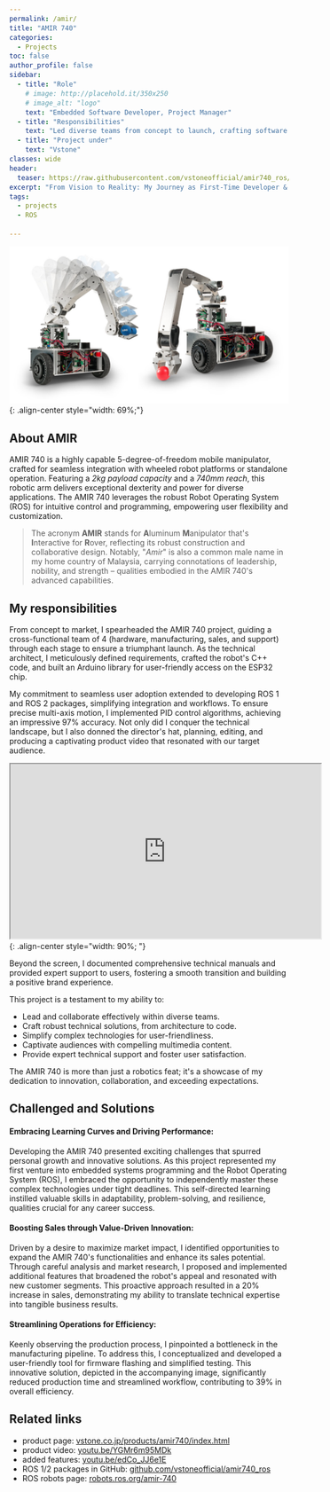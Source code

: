 ```yaml
---
permalink: /amir/
title: "AMIR 740"
categories:
  - Projects
toc: false
author_profile: false
sidebar: 
  - title: "Role"
    # image: http://placehold.it/350x250
    # image_alt: "logo"
    text: "Embedded Software Developer, Project Manager"
  - title: "Responsibilities"
    text: "Led diverse teams from concept to launch, crafting software for a 5-DOF robotic arm, provide support for end-users, and captivate audiences with engaging promotional content."
  - title: "Project under"
    text: "Vstone"
classes: wide
header:
  teaser: https://raw.githubusercontent.com/vstoneofficial/amir740_ros/master/images/amir-1.png
excerpt: "From Vision to Reality: My Journey as First-Time Developer & Project Manager"
tags:
  - projects
  - ROS
  
---
```


![amir-740](https://raw.githubusercontent.com/vstoneofficial/amir740_ros/master/images/amir-1.png){: .align-center style="width: 69%;"}

## About AMIR
AMIR 740 is a highly capable 5-degree-of-freedom mobile manipulator, crafted for seamless integration with wheeled robot platforms or standalone operation. Featuring a *2kg payload capacity* and a *740mm reach*, this robotic arm delivers exceptional dexterity and power for diverse applications. The AMIR 740 leverages the robust Robot Operating System (ROS) for intuitive control and programming, empowering user flexibility and customization.

> The acronym **AMIR** stands for **A**luminum **M**anipulator that's **I**nteractive for **R**over, reflecting its robust construction and collaborative design. Notably, "*Amir*" is also a common male name in my home country of Malaysia, carrying connotations of leadership, nobility, and strength – qualities embodied in the AMIR 740's advanced capabilities.


## My responsibilities

From concept to market, I spearheaded the AMIR 740 project, guiding a cross-functional team of 4 (hardware, manufacturing, sales, and support) through each stage to ensure a triumphant launch. As the technical architect, I meticulously defined requirements, crafted the robot's C++ code, and built an Arduino library for user-friendly access on the ESP32 chip.

My commitment to seamless user adoption extended to developing ROS 1 and ROS 2 packages, simplifying integration and workflows. To ensure precise multi-axis motion, I implemented PID control algorithms, achieving an impressive 97% accuracy. Not only did I conquer the technical landscape, but I also donned the director's hat, planning, editing, and producing a captivating product video that resonated with our target audience.

<iframe src="https://www.youtube.com/embed/YGMr6m95MDk" width="560" height="315" frameborder="1"> </iframe>{: .align-center style="width: 90%; "}


Beyond the screen, I documented comprehensive technical manuals and provided expert support to users, fostering a smooth transition and building a positive brand experience.

This project is a testament to my ability to:

- Lead and collaborate effectively within diverse teams.
- Craft robust technical solutions, from architecture to code.
- Simplify complex technologies for user-friendliness.
- Captivate audiences with compelling multimedia content.
- Provide expert technical support and foster user satisfaction.

The AMIR 740 is more than just a robotics feat; it's a showcase of my dedication to innovation, collaboration, and exceeding expectations.


## Challenged and Solutions

#### Embracing Learning Curves and Driving Performance:

Developing the AMIR 740 presented exciting challenges that spurred personal growth and innovative solutions. As this project represented my first venture into embedded systems programming and the Robot Operating System (ROS), I embraced the opportunity to independently master these complex technologies under tight deadlines. This self-directed learning instilled valuable skills in adaptability, problem-solving, and resilience, qualities crucial for any career success.

#### Boosting Sales through Value-Driven Innovation:

Driven by a desire to maximize market impact, I identified opportunities to expand the AMIR 740's functionalities and enhance its sales potential. Through careful analysis and market research, I proposed and implemented additional features that broadened the robot's appeal and resonated with new customer segments. This proactive approach resulted in a 20% increase in sales, demonstrating my ability to translate technical expertise into tangible business results.

#### Streamlining Operations for Efficiency:

Keenly observing the production process, I pinpointed a bottleneck in the manufacturing pipeline. To address this, I conceptualized and developed a user-friendly tool for firmware flashing and simplified testing. This innovative solution, depicted in the accompanying image, significantly reduced production time and streamlined workflow, contributing to 39% in overall efficiency.


## Related links

- product page: [vstone.co.jp/products/amir740/index.html](https://www.vstone.co.jp/products/amir740/index.html)
- product video: [youtu.be/YGMr6m95MDk](https://youtu.be/YGMr6m95MDk)
- added features: [youtu.be/edCo_JJ6e1E](https://youtu.be/edCo_JJ6e1E)
- ROS 1/2 packages in GitHub: [github.com/vstoneofficial/amir740_ros](https://github.com/vstoneofficial/amir740_ros)
- ROS robots page: [robots.ros.org/amir-740](https://github.com/vstoneofficial/amir740_ros)
